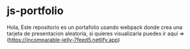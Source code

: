 # js-portfolio

Hola, Este repositorio es un portafolio usando webpack donde crea una tarjeta de presentacion aleatoria, si quieres visualizarla puedes ir aqui => (https://incomparable-jelly-7feed5.netlify.app)
